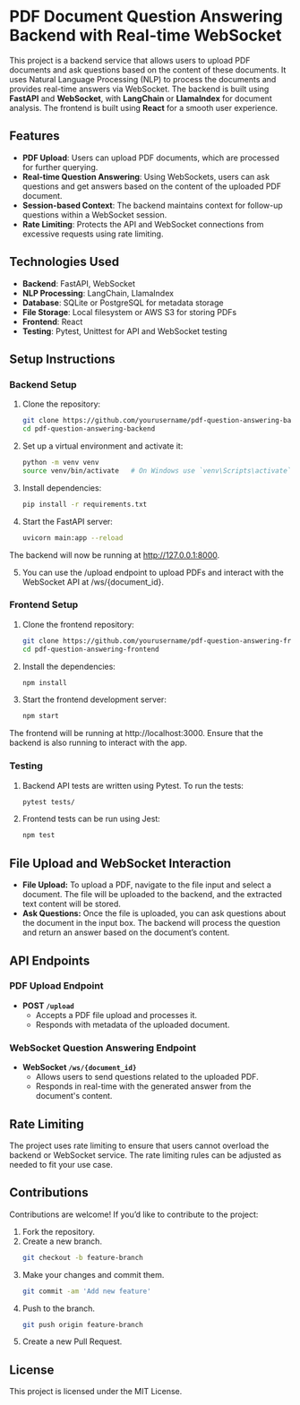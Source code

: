 # PDF Document Question Answering Backend with Real-time WebSocket

This project is a backend service that allows users to upload PDF documents and ask questions based on the content of these documents. It uses Natural Language Processing (NLP) to process the documents and provides real-time answers via WebSocket. The backend is built using **FastAPI** and **WebSocket**, with **LangChain** or **LlamaIndex** for document analysis. The frontend is built using **React** for a smooth user experience.

## Features
- **PDF Upload**: Users can upload PDF documents, which are processed for further querying.
- **Real-time Question Answering**: Using WebSockets, users can ask questions and get answers based on the content of the uploaded PDF document.
- **Session-based Context**: The backend maintains context for follow-up questions within a WebSocket session.
- **Rate Limiting**: Protects the API and WebSocket connections from excessive requests using rate limiting.

## Technologies Used
- **Backend**: FastAPI, WebSocket
- **NLP Processing**: LangChain, LlamaIndex
- **Database**: SQLite or PostgreSQL for metadata storage
- **File Storage**: Local filesystem or AWS S3 for storing PDFs
- **Frontend**: React
- **Testing**: Pytest, Unittest for API and WebSocket testing

## Setup Instructions

### Backend Setup

1. Clone the repository:
   ```bash
   git clone https://github.com/yourusername/pdf-question-answering-backend.git
   cd pdf-question-answering-backend

2. Set up a virtual environment and activate it:
   ```bash
   python -m venv venv
   source venv/bin/activate   # On Windows use `venv\Scripts\activate`

3. Install dependencies:
   ```bash
   pip install -r requirements.txt

4. Start the FastAPI server:
   ```bash
   uvicorn main:app --reload

  The backend will now be running at http://127.0.0.1:8000.

5. You can use the /upload endpoint to upload PDFs and interact with the WebSocket API at /ws/{document_id}.

### Frontend Setup

1. Clone the frontend repository:
   ```bash
   git clone https://github.com/yourusername/pdf-question-answering-frontend.git
   cd pdf-question-answering-frontend


2. Install the dependencies:
   ```bash
   npm install

3. Start the frontend development server:
   ```bash
   npm start

The frontend will be running at http://localhost:3000. Ensure that the backend is also running to interact with the app.

### Testing

1. Backend API tests are written using Pytest. To run the tests:
   ```bash
   pytest tests/

2. Frontend tests can be run using Jest:
   ```bash
   npm test

## File Upload and WebSocket Interaction
- <b> File Upload:</b> To upload a PDF, navigate to the file input and select a document. The file will be uploaded to the backend, and the extracted text content will be stored.
- <b> Ask Questions:</b> Once the file is uploaded, you can ask questions about the document in the input box. The backend will process the question and return an answer based on the document’s content.

## API Endpoints
### PDF Upload Endpoint

- <b> POST `/upload` </b>
    - Accepts a PDF file upload and processes it.
    - Responds with metadata of the uploaded document.
  
### WebSocket Question Answering Endpoint 
- <b> WebSocket `/ws/{document_id}` </b>
    - Allows users to send questions related to the uploaded PDF.
    - Responds in real-time with the generated answer from the document's content.

## Rate Limiting
The project uses rate limiting to ensure that users cannot overload the backend or WebSocket service. The rate limiting rules can be adjusted as needed to fit your use case.

## Contributions
Contributions are welcome! If you’d like to contribute to the project:
1. Fork the repository.
2. Create a new branch.
   ```bash
   git checkout -b feature-branch
3. Make your changes and commit them.
   ```bash
   git commit -am 'Add new feature'
4. Push to the branch.
   ```bash
   git push origin feature-branch
5. Create a new Pull Request.

## License
This project is licensed under the MIT License.


